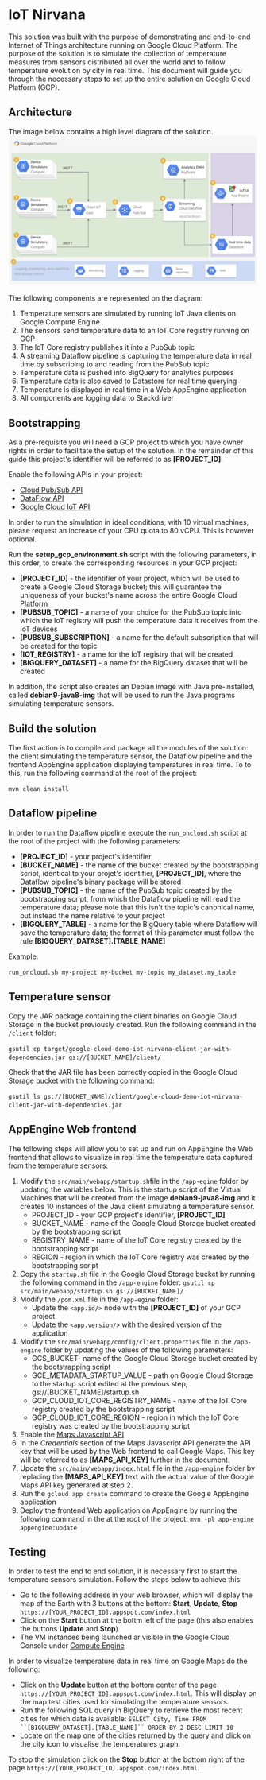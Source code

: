 # IoT Nirvana

This solution was built with the purpose of demonstrating and end-to-end
Internet of Things architecture running on Google Cloud Platform. The purpose of
the solution is to simulate the collection of temperature measures from sensors
distributed all over the world and to follow temperature evolution by city in
real time. This document will guide you through the necessary steps to set up
the entire solution on Google Cloud Platform (GCP).

## Architecture

The image below contains a high level diagram of the solution.
![](img/architecture.png)

The following components are represented on the diagram:

1. Temperature sensors are simulated by running IoT Java clients on Google Compute
   Engine
2. The sensors send temperature data to an IoT Core registry running on GCP
3. The IoT Core registry publishes it into a PubSub topic
4. A streaming Dataflow pipeline is capturing the temperature data in real time
   by subscribing to and reading from the PubSub topic
5. Temperature data is pushed into BigQuery for analytics purposes
6. Temperature data is also saved to Datastore for real time querying
7. Temperature is displayed in real time in a Web AppEngine application
8. All components are logging data to Stackdriver

## Bootstrapping

As a pre-requisite you will need a GCP project to which you have owner rights
in order to facilitate the setup of the solution. In the remainder of this guide
this project's identifier will be referred to as **[PROJECT_ID]**.

Enable the following APIs in your project:

* [Cloud Pub/Sub API](https://console.cloud.google.com/apis/api/pubsub.googleapis.com)
* [DataFlow API](https://console.cloud.google.com/apis/api/dataflow.googleapis.com)
* [Google Cloud IoT API](https://console.cloud.google.com/apis/library/cloudiot.googleapis.com)

In order to run the simulation in ideal conditions, with 10 virtual machines,
please request an increase of your CPU quota to 80 vCPU. This is however
optional.

Run the **setup_gcp_environment.sh** script with the following parameters, in
this order, to create the corresponding resources in your GCP project:

* **[PROJECT_ID]** - the identifier of your project, which will be used to
  create a Google Cloud Storage bucket; this will guarantee the uniqueness of
  your bucket's name across the entire Google Cloud Platform
* **[PUBSUB_TOPIC]** - a name of your choice for the PubSub topic into which the
  IoT registry will push the temperature data it receives from the IoT devices
* **[PUBSUB_SUBSCRIPTION]** - a name for the default subscription that will be
  created for the topic
* **[IOT_REGISTRY]** - a name for the IoT registry that will be created
* **[BIGQUERY_DATASET]** - a name for the BigQuery dataset that will be created

In addition, the script also creates an Debian image with Java pre-installed,
called **debian9-java8-img** that will be used to run the Java programs
simulating temperature sensors.

## Build the solution

The first action is to compile and package all the modules of the solution: the
client simulating the temperature sensor, the Dataflow pipeline and the frontend
AppEngine application displaying temperatures in real time. To to this, run the
following command at the root of the project:

`mvn clean install`

## Dataflow pipeline

In order to run the Dataflow pipeline execute the `run_oncloud.sh` script at the
root of the project with the following parameters:

* **[PROJECT_ID]** - your project's identifier
* **[BUCKET_NAME]** - the name of the bucket created by the bootstrapping
  script, identical to your projet's identifier, **[PROJECT_ID]**, where the
  Dataflow pipeline's binary package will be stored
* **[PUBSUB_TOPIC]** - the name of the PubSub topic created by the bootstrapping
  script, from which the Dataflow pipeline will read the temperature data;
  please note that this isn't the topic's canonical name, but instead the name
  relative to your project
* **[BIGQUERY_TABLE]** - a name for the BigQuery table where Dataflow will save
  the temperature data; the format of this parameter must follow the rule
  **[BIGQUERY_DATASET].[TABLE_NAME]**

Example:

`run_oncloud.sh my-project my-bucket my-topic my_dataset.my_table`

## Temperature sensor

Copy the JAR package containing the client binaries on Google Cloud Storage in
the bucket previously created. Run the following command in the `/client`
folder:

`gsutil cp target/google-cloud-demo-iot-nirvana-client-jar-with-dependencies.jar gs://[BUCKET_NAME]/client/`

Check that the JAR file has been correctly copied in the Google Cloud Storage
bucket with the following command:

`gsutil ls gs://[BUCKET_NAME]/client/google-cloud-demo-iot-nirvana-client-jar-with-dependencies.jar`

## AppEngine Web frontend

The following steps will allow you to set up and run on AppEngine the Web
frontend that allows to visualize in real time the temperature data captured
from the temperature sensors:
1. Modify the `src/main/webapp/startup.sh`file in the `/app-egine` folder by
   updating the variables below. This is the startup script of the Virtual
   Machines that will be created from the image **debian9-java8-img** and it
   creates 10 instances of the Java client simulating a temperature sensor.
   * PROJECT_ID - your GCP project's identifier, **[PROJECT_ID]**
   * BUCKET_NAME - name of the Google Cloud Storage bucket created by the
     bootstrapping script
   * REGISTRY_NAME - name of the IoT Core registry created by the bootstrapping
     script
   * REGION - region in which the IoT Core registry was created by the
     bootstrapping script
2. Copy the `startup.sh` file in the Google Cloud Storage bucket by running the
   following command in the `/app-engine` folder:
   `gsutil cp src/main/webapp/startup.sh gs://[BUCKET_NAME]/`
3. Modify the `/pom.xml` file in the `/app-egine` folder:
   * Update the `<app.id/>` node with the **[PROJECT_ID]** of your GCP project
   * Update the `<app.version/>` with the desired version of the application
4. Modify the `src/main/webapp/config/client.properties` file in the
   `/app-engine` folder by updating the values of the following parameters:
   * GCS_BUCKET- name of the Google Cloud Storage bucket created by the
     bootstrapping script
   * GCE_METADATA_STARTUP_VALUE - path on Google Cloud Storage to the startup
     script edited at the previous step, gs://[BUCKET_NAME]/startup.sh
   * GCP_CLOUD_IOT_CORE_REGISTRY_NAME - name of the IoT Core registry created by
     the bootstrapping script
   * GCP_CLOUD_IOT_CORE_REGION - region in which the IoT Core registry was
     created by the bootstrapping script
5. Enable the [Maps Javascript API](https://console.cloud.google.com/apis/library/maps-backend.googleapis.com)
6. In the *Credentials* section of the Maps Javascript API generate the API key
   that will be used by the Web frontend to call Google Maps. This key will be
   referred to as **[MAPS_API_KEY]** further in the document.
7. Update the `src/main/webapp/index.html` file in the `/app-engine` folder by
   replacing the **[MAPS_API_KEY]** text with the actual value of the Google
   Maps API key generated at step 2.
8. Run the `gcloud app create` command to create the Google AppEngine
   application
9. Deploy the frontend Web application on AppEngine by running the following
   command in the at the root of the project:
   `mvn -pl app-engine appengine:update`

## Testing

In order to test the end to end solution, it is necessary first to start the
temperature sensors simulation. Follow the steps below to achieve this:

* Go to the following address in your web browser, which will display the map
  of the Earth with 3 buttons at the bottom: **Start**, **Update**, **Stop**
  `https://[YOUR_PROJECT_ID].appspot.com/index.html`
* Click on the **Start** button at the bottm left of the page (this also
  enables the buttons **Update** and **Stop**)
* The VM instances being launched ar visible in the Google Cloud Console under
  [Compute Engine](https://console.cloud.google.com/compute/instances)

In order to visualize temperature data in real time on Google Maps do the
following:

* Click on the **Update** button at the bottom center of the page
  `https://[YOUR_PROJECT_ID].appspot.com/index.html`. This will display on the
  map test cities used for simulating the temperature sensors.
* Run the following SQL query in BigQuery to retrieve the most recent cities for
  which data is available:
  `SELECT City, Time FROM ``[BIGQUERY_DATASET].[TABLE_NAME]`` ORDER BY 2 DESC LIMIT 10`
* Locate on the map one of the cities returned by the query and click on the
  city icon to visualise the temperatures graph.

To stop the simulation click on the **Stop** button at the bottom right of the
page `https://[YOUR_PROJECT_ID].appspot.com/index.html`.
